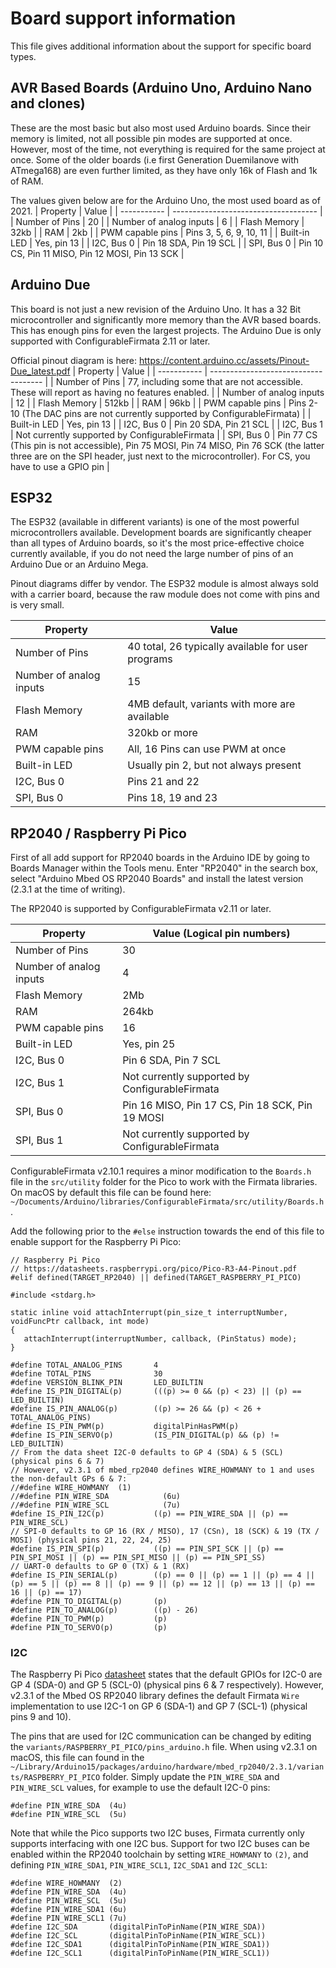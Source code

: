 # Board support information

This file gives additional information about the support for specific board types.

## AVR Based Boards (Arduino Uno, Arduino Nano and clones)

These are the most basic but also most used Arduino boards. Since their memory is limited, not all possible pin modes are supported at once. 
However, most of the time, not everything is required for the same project at once. Some of the older boards (i.e first Generation Duemilanove with ATmega168) are even further limited, as they have only 16k of Flash and 1k of RAM. 

The values given below are for the Arduino Uno, the most used board as of 2021.
| Property  | Value |
| ----------- | ------------------------------------ |
| Number of Pins  | 20 |
| Number of analog inputs | 6 |
| Flash Memory | 32kb |
| RAM | 2kb |
| PWM capable pins | Pins 3, 5, 6, 9, 10, 11 |
| Built-in LED | Yes, pin 13 |
| I2C, Bus 0 | Pin 18 SDA, Pin 19 SCL |
| SPI, Bus 0 | Pin 10 CS, Pin 11 MISO, Pin 12 MOSI, Pin 13 SCK |

## Arduino Due

This board is not just a new revision of the Arduino Uno. It has a 32 Bit microcontroller and significantly more memory than the AVR based boards. This has enough pins for even the largest projects. The Arduino Due is only supported with ConfigurableFirmata 2.11 or later.

Official pinout diagram is here: https://content.arduino.cc/assets/Pinout-Due_latest.pdf
| Property  | Value |
| ----------- | ------------------------------------ |
| Number of Pins  | 77, including some that are not accessible. These will report as having no features enabled. |
| Number of analog inputs | 12 |
| Flash Memory | 512kb |
| RAM | 96kb |
| PWM capable pins | Pins 2-10 (The DAC pins are not currently supported by ConfigurableFirmata) |
| Built-in LED | Yes, pin 13 |
| I2C, Bus 0 | Pin 20 SDA, Pin 21 SCL |
| I2C, Bus 1 | Not currently supported by ConfigurableFirmata |
| SPI, Bus 0 | Pin 77 CS (This pin is not accessible), Pin 75 MOSI, Pin 74 MISO, Pin 76 SCK (the latter three are on the SPI header, just next to the microcontroller). For CS, you have to use a GPIO pin |

## ESP32

The ESP32 (available in different variants) is one of the most powerful microcontrollers available. Development boards are significantly cheaper than all types of Arduino boards, so it's the most price-effective choice currently available, if you do not need the large number of pins of an Arduino Due or an Arduino Mega. 

Pinout diagrams differ by vendor. The ESP32 module is almost always sold with a carrier board, because the raw module does not come with pins and is very small. 

| Property  | Value |
| ----------- | ------------------------------------ |
| Number of Pins  | 40 total, 26 typically available for user programs
| Number of analog inputs | 15 |
| Flash Memory | 4MB default, variants with more are available |
| RAM | 320kb or more|
| PWM capable pins | All, 16 Pins can use PWM at once |
| Built-in LED | Usually pin 2, but not always present |
| I2C, Bus 0 | Pins 21 and 22|
| SPI, Bus 0 | Pins 18, 19 and 23 |

## RP2040 / Raspberry Pi Pico

First of all add support for RP2040 boards in the Arduino IDE by going to Boards Manager within the Tools menu.
Enter "RP2040" in the search box, select "Arduino Mbed OS RP2040 Boards" and install the latest version (2.3.1 at the time of writing).

The RP2040 is supported by ConfigurableFirmata v2.11 or later. 

| Property  | Value (Logical pin numbers) |
| ----------- | ------------------------------------ |
| Number of Pins  | 30 |
| Number of analog inputs | 4 |
| Flash Memory | 2Mb |
| RAM | 264kb |
| PWM capable pins | 16 |
| Built-in LED | Yes, pin 25 |
| I2C, Bus 0 | Pin 6 SDA, Pin 7 SCL |
| I2C, Bus 1 | Not currently supported by ConfigurableFirmata |
| SPI, Bus 0 | Pin 16 MISO, Pin 17 CS, Pin 18 SCK, Pin 19 MOSI |
| SPI, Bus 1 | Not currently supported by ConfigurableFirmata |

ConfigurableFirmata v2.10.1 requires a minor modification to the `Boards.h` file in the `src/utility` folder for the Pico to work with the Firmata libraries.
On macOS by default this file can be found here: `~/Documents/Arduino/libraries/ConfigurableFirmata/src/utility/Boards.h`.

Add the following prior to the `#else` instruction towards the end of this file to enable support for the Raspberry Pi Pico:

```
// Raspberry Pi Pico
// https://datasheets.raspberrypi.org/pico/Pico-R3-A4-Pinout.pdf
#elif defined(TARGET_RP2040) || defined(TARGET_RASPBERRY_PI_PICO)

#include <stdarg.h>

static inline void attachInterrupt(pin_size_t interruptNumber, voidFuncPtr callback, int mode)
{
   attachInterrupt(interruptNumber, callback, (PinStatus) mode);
}

#define TOTAL_ANALOG_PINS       4
#define TOTAL_PINS              30
#define VERSION_BLINK_PIN       LED_BUILTIN
#define IS_PIN_DIGITAL(p)       (((p) >= 0 && (p) < 23) || (p) == LED_BUILTIN)
#define IS_PIN_ANALOG(p)        ((p) >= 26 && (p) < 26 + TOTAL_ANALOG_PINS)
#define IS_PIN_PWM(p)           digitalPinHasPWM(p)
#define IS_PIN_SERVO(p)         (IS_PIN_DIGITAL(p) && (p) != LED_BUILTIN)
// From the data sheet I2C-0 defaults to GP 4 (SDA) & 5 (SCL) (physical pins 6 & 7)
// However, v2.3.1 of mbed_rp2040 defines WIRE_HOWMANY to 1 and uses the non-default GPs 6 & 7:
//#define WIRE_HOWMANY  (1)
//#define PIN_WIRE_SDA            (6u)
//#define PIN_WIRE_SCL            (7u)
#define IS_PIN_I2C(p)           ((p) == PIN_WIRE_SDA || (p) == PIN_WIRE_SCL)
// SPI-0 defaults to GP 16 (RX / MISO), 17 (CSn), 18 (SCK) & 19 (TX / MOSI) (physical pins 21, 22, 24, 25)
#define IS_PIN_SPI(p)           ((p) == PIN_SPI_SCK || (p) == PIN_SPI_MOSI || (p) == PIN_SPI_MISO || (p) == PIN_SPI_SS)
// UART-0 defaults to GP 0 (TX) & 1 (RX)
#define IS_PIN_SERIAL(p)        ((p) == 0 || (p) == 1 || (p) == 4 || (p) == 5 || (p) == 8 || (p) == 9 || (p) == 12 || (p) == 13 || (p) == 16 || (p) == 17)
#define PIN_TO_DIGITAL(p)       (p)
#define PIN_TO_ANALOG(p)        ((p) - 26)
#define PIN_TO_PWM(p)           (p)
#define PIN_TO_SERVO(p)         (p)
```

### I2C

The Raspberry Pi Pico [datasheet](https://datasheets.raspberrypi.org/pico/Pico-R3-A4-Pinout.pdf) states that the
default GPIOs for I2C-0 are GP 4 (SDA-0) and GP 5 (SCL-0) (physical pins 6 & 7 respectively).
However, v2.3.1 of the Mbed OS RP2040 library defines the default Firmata `Wire` implementation to use
I2C-1 on GP 6 (SDA-1) and GP 7 (SCL-1) (physical pins 9 and 10).

The pins that are used for I2C communication can be changed by editing the `variants/RASPBERRY_PI_PICO/pins_arduino.h` file.
When using v2.3.1 on macOS, this file can found in the `~/Library/Arduino15/packages/arduino/hardware/mbed_rp2040/2.3.1/variants/RASPBERRY_PI_PICO` folder.
Simply update the `PIN_WIRE_SDA` and `PIN_WIRE_SCL` values, for example to use the default I2C-0 pins:

```
#define PIN_WIRE_SDA  (4u)
#define PIN_WIRE_SCL  (5u)
```

Note that while the Pico supports two I2C buses, Firmata currently only supports interfacing with one I2C bus.
Support for two I2C buses can be enabled within the RP2040 toolchain by setting `WIRE_HOWMANY` to `(2)`, and defining `PIN_WIRE_SDA1`, `PIN_WIRE_SCL1`, `I2C_SDA1` and `I2C_SCL1`:

```
#define WIRE_HOWMANY  (2)
#define PIN_WIRE_SDA  (4u)
#define PIN_WIRE_SCL  (5u)
#define PIN_WIRE_SDA1 (6u)
#define PIN_WIRE_SCL1 (7u)
#define I2C_SDA       (digitalPinToPinName(PIN_WIRE_SDA))
#define I2C_SCL       (digitalPinToPinName(PIN_WIRE_SCL))
#define I2C_SDA1      (digitalPinToPinName(PIN_WIRE_SDA1))
#define I2C_SCL1      (digitalPinToPinName(PIN_WIRE_SCL1))
```
